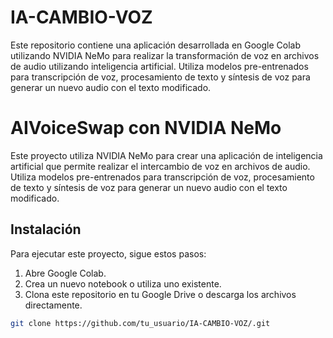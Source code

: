 # IA-CAMBIO-VOZ
Este repositorio contiene una aplicación desarrollada en Google Colab utilizando NVIDIA NeMo para realizar la transformación de voz en archivos de audio utilizando inteligencia artificial. Utiliza modelos pre-entrenados para transcripción de voz, procesamiento de texto y síntesis de voz para generar un nuevo audio con el texto modificado.


# AIVoiceSwap con NVIDIA NeMo

Este proyecto utiliza NVIDIA NeMo para crear una aplicación de inteligencia artificial que permite realizar el intercambio de voz en archivos de audio. Utiliza modelos pre-entrenados para transcripción de voz, procesamiento de texto y síntesis de voz para generar un nuevo audio con el texto modificado.

## Instalación

Para ejecutar este proyecto, sigue estos pasos:

1. Abre Google Colab.
2. Crea un nuevo notebook o utiliza uno existente.
3. Clona este repositorio en tu Google Drive o descarga los archivos directamente.

```bash
git clone https://github.com/tu_usuario/IA-CAMBIO-VOZ/.git
